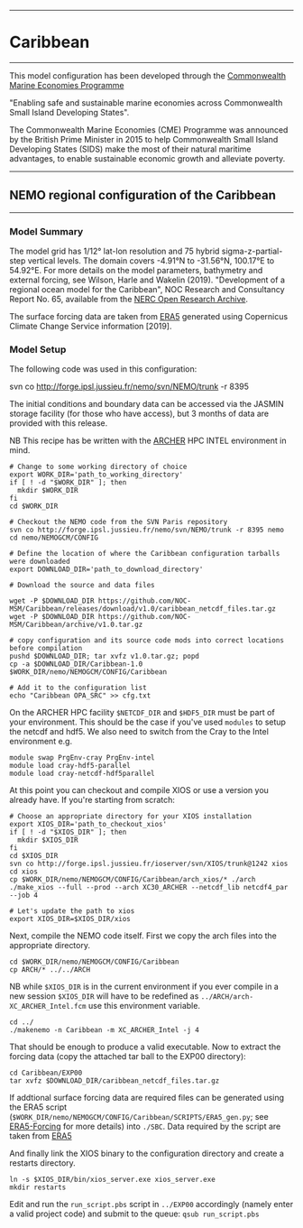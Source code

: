 ************
# Caribbean
************

This model configuration has been developed through the [Commonwealth Marine Economies Programme](http://projects.noc.ac.uk/cme-programme/)

"Enabling safe and sustainable marine economies across Commonwealth Small Island Developing States". 

The Commonwealth Marine Economies (CME) Programme was announced by the British Prime Minister in 2015 to help Commonwealth Small Island Developing States (SIDS) make the most of their natural maritime advantages, to enable sustainable economic growth and alleviate poverty.

********************************************
## NEMO regional configuration of the Caribbean
********************************************

### Model Summary

The model grid has 1/12&deg; lat-lon resolution and 75 hybrid sigma-z-partial-step vertical levels. The domain covers  -4.91&deg;N to -31.56&deg;N, 100.17&deg;E to 54.92&deg;E.   For more details on the model parameters, bathymetry and external forcing, see Wilson, Harle and Wakelin (2019). "Development of a regional ocean model for the Caribbean", NOC Research and Consultancy Report No. 65, available from the [NERC Open Research Archive](www.nora.nerc.ac.uk).

The surface forcing data are taken from [ERA5](https://cds.climate.copernicus.eu/cdsapp#!/dataset/reanalysis-era5-single-levels?tab=form) generated using Copernicus Climate Change Service information [2019].

### Model Setup

The following code was used in this configuration:

svn co http://forge.ipsl.jussieu.fr/nemo/svn/NEMO/trunk -r 8395

The initial conditions and boundary data can be accessed via the JASMIN storage facility (for those who have access), but 3 months of data are provided with this release.

NB This recipe has be written with the [ARCHER](https://www.archer.ac.uk) HPC INTEL environment in mind.

```
# Change to some working directory of choice
export WORK_DIR='path_to_working_directory'
if [ ! -d "$WORK_DIR" ]; then
  mkdir $WORK_DIR
fi
cd $WORK_DIR

# Checkout the NEMO code from the SVN Paris repository
svn co http://forge.ipsl.jussieu.fr/nemo/svn/NEMO/trunk -r 8395 nemo
cd nemo/NEMOGCM/CONFIG

# Define the location of where the Caribbean configuration tarballs were downloaded
export DOWNLOAD_DIR='path_to_download_directory'

# Download the source and data files

wget -P $DOWNLOAD_DIR https://github.com/NOC-MSM/Caribbean/releases/download/v1.0/caribbean_netcdf_files.tar.gz
wget -P $DOWNLOAD_DIR https://github.com/NOC-MSM/Caribbean/archive/v1.0.tar.gz

# copy configuration and its source code mods into correct locations before compilation
pushd $DOWNLOAD_DIR; tar xvfz v1.0.tar.gz; popd
cp -a $DOWNLOAD_DIR/Caribbean-1.0 $WORK_DIR/nemo/NEMOGCM/CONFIG/Caribbean

# Add it to the configuration list
echo "Caribbean OPA_SRC" >> cfg.txt
```

On the ARCHER HPC facility ```$NETCDF_DIR``` and ```$HDF5_DIR``` must be part of your environment. This should be the case if you've used ```modules``` to setup the netcdf and hdf5. We also need to switch from the Cray to the Intel environment e.g.

```
module swap PrgEnv-cray PrgEnv-intel
module load cray-hdf5-parallel
module load cray-netcdf-hdf5parallel
```

At this point you can checkout and compile XIOS or use a version you already have. If you're starting from scratch:

```
# Choose an appropriate directory for your XIOS installation
export XIOS_DIR='path_to_checkout_xios'
if [ ! -d "$XIOS_DIR" ]; then
  mkdir $XIOS_DIR
fi
cd $XIOS_DIR
svn co http://forge.ipsl.jussieu.fr/ioserver/svn/XIOS/trunk@1242 xios
cd xios
cp $WORK_DIR/nemo/NEMOGCM/CONFIG/Caribbean/arch_xios/* ./arch
./make_xios --full --prod --arch XC30_ARCHER --netcdf_lib netcdf4_par --job 4

# Let's update the path to xios
export XIOS_DIR=$XIOS_DIR/xios
```

Next, compile the NEMO code itself. First we copy the arch files into the appropriate directory.

```
cd $WORK_DIR/nemo/NEMOGCM/CONFIG/Caribbean
cp ARCH/* ../../ARCH
```

NB while ```$XIOS_DIR``` is in the current environment if you ever compile in a new session ```$XIOS_DIR``` will have to be redefined as ```../ARCH/arch-XC_ARCHER_Intel.fcm``` use this environment variable.

```
cd ../
./makenemo -n Caribbean -m XC_ARCHER_Intel -j 4
```

That should be enough to produce a valid executable. Now to extract the forcing data (copy the attached tar ball to the EXP00 directory): 

```
cd Caribbean/EXP00
tar xvfz $DOWNLOAD_DIR/caribbean_netcdf_files.tar.gz

```

If addtional surface forcing data are required files can be generated using the ERA5 script (`$WORK_DIR/nemo/NEMOGCM/CONFIG/Caribbean/SCRIPTS/ERA5_gen.py`; see [ERA5-Forcing](SCRIPTS/ERA5-Forcing.md) for more details) into `./SBC`. Data required by the script are taken from [ERA5](https://cds.climate.copernicus.eu/cdsapp#!/dataset/reanalysis-era5-single-levels?tab=form)

And finally link the XIOS binary to the configuration directory and create a restarts directory.

```
ln -s $XIOS_DIR/bin/xios_server.exe xios_server.exe
mkdir restarts
```

Edit and run the ```run_script.pbs``` script in ```../EXP00``` accordingly (namely enter a valid project code) and submit to the queue: ```qsub run_script.pbs```
